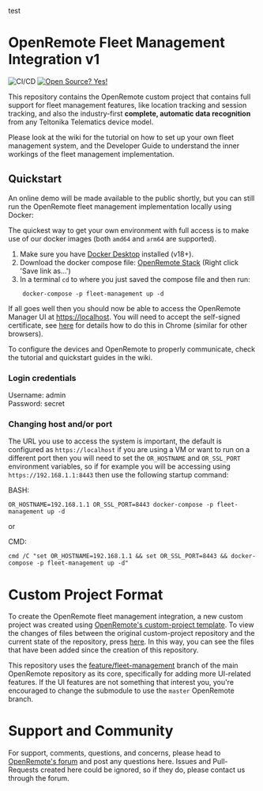 test

# OpenRemote Fleet Management Integration v1

![CI/CD](https://github.com/openremote/fleet-management/workflows/CI/CD/badge.svg)
[![Open Source? Yes!](https://badgen.net/badge/Open%20Source%20%3F/Yes%21/blue?icon=github)](https://github.com/Naereen/badges/)

This repository contains the OpenRemote custom project that contains full support for fleet management features, like 
location tracking and session tracking, and also the industry-first **complete, automatic data recognition** from any 
Teltonika Telematics device model.

Please look at the wiki for the tutorial on how to set up your own fleet management system, and the Developer Guide to 
understand the inner workings of the fleet management implementation.

## Quickstart

An online demo will be made available to the public shortly, but you can still run the OpenRemote fleet management 
implementation locally using Docker:

The quickest way to get your own environment with full access is to make use of our docker images (both `amd64` and 
`arm64` are supported). 
1. Make sure you have [Docker Desktop](https://www.docker.com/products/docker-desktop) installed (v18+). 
2. Download the docker compose file:
[OpenRemote Stack](https://raw.githubusercontent.com/openremote/fleet-management/master/docker-compose.yml) (Right click 'Save link as...')
3. In a terminal `cd` to where you just saved the compose file and then run:
```
    docker-compose -p fleet-management up -d
```
If all goes well then you should now be able to access the OpenRemote Manager UI at [https://localhost](https://localhost). 
You will need to accept the self-signed certificate, see [here](https://www.technipages.com/google-chrome-bypass-your-connection-is-not-private-message) for details how to do this in Chrome 
(similar for other browsers).

To configure the devices and OpenRemote to properly communicate, check the tutorial and quickstart guides in the wiki.

### Login credentials
Username: admin  
Password: secret

### Changing host and/or port
The URL you use to access the system is important, the default is configured as `https://localhost` if you are using a VM or want to run on a different port then you will need to set the `OR_HOSTNAME` and `OR_SSL_PORT` environment variables, so if for example you will be accessing using `https://192.168.1.1:8443` then use the following startup command:

BASH:
```
OR_HOSTNAME=192.168.1.1 OR_SSL_PORT=8443 docker-compose -p fleet-management up -d
```
or

CMD:
```
cmd /C "set OR_HOSTNAME=192.168.1.1 && set OR_SSL_PORT=8443 && docker-compose -p fleet-management up -d"
```


# Custom Project Format

To create the OpenRemote fleet management integration, a new custom project was created using [OpenRemote's custom-project template](https://github.com/openremote/custom-project). To view the changes of files between the original custom-project repository and the current state of the repository, press [here]( https://github.com/openremote/fleet-management/compare/668ae6fdfb20eeae5977ad62b655bf3fb3d58cdd...main). In this way, you can see the files that have been added since the creation of this repository. 

This repository uses the [feature/fleet-management](https://github.com/openremote/openremote/tree/feature/fleet-management) branch of the main OpenRemote repository as its core, specifically for adding more UI-related features. If the UI features are not something that interest you, you're encouraged to change the submodule to use the `master` OpenRemote branch. 


# Support and Community

For support, comments, questions, and concerns, please head to [OpenRemote's forum](https://forum.openremote.io/) and post any questions here. Issues and Pull-Requests created here could be ignored, so if they do, please contact us through the forum. 
